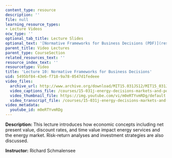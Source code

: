 ```yaml
---
content_type: resource
description: ''
file: null
learning_resource_types:
- Lecture Videos
ocw_type: ''
optional_tab_title: Lecture Slides
optional_text: '[Normative Frameworks for Business Decisions (PDF)](resources/mit15_031js12_lec10)'
parent_title: Video Lectures
parent_type: CourseSection
related_resources_text: ''
resource_index_text: ''
resourcetype: Video
title: 'Lecture 10: Normative Frameworks for Business Decisions'
uid: 5495bf84-43e6-f718-9a78-0547d1fedeee
video_files:
  archive_url: http://www.archive.org/download/MIT15.031JS12/MIT15_031JS12_lec10_300k.mp4
  video_captions_file: /courses/15-031j-energy-decisions-markets-and-policies-spring-2012/617f51846b4d5342b3033c580fb476fa_m0eRTYvmRDg.vtt
  video_thumbnail_file: https://img.youtube.com/vi/m0eRTYvmRDg/default.jpg
  video_transcript_file: /courses/15-031j-energy-decisions-markets-and-policies-spring-2012/dfeadb6968018084b292f25038816ced_m0eRTYvmRDg.pdf
video_metadata:
  youtube_id: m0eRTYvmRDg
---
```


**Description:** This lecture introduces how economic concepts including net present value, discount rates, and time value impact energy services and the energy market. Risk-return analyses and investment strategies are also discussed.

**Instructor:** Richard Schmalensee